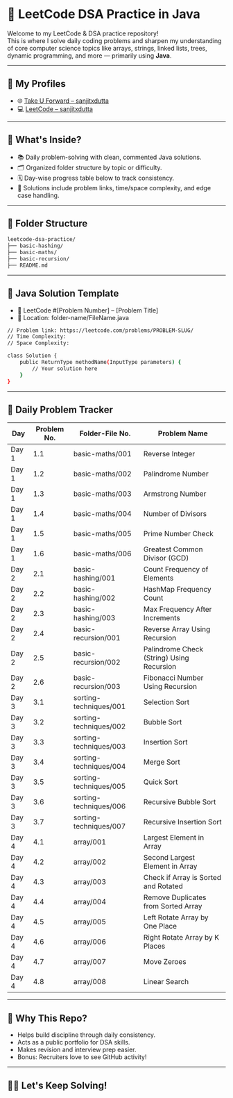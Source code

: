 # 🚀 LeetCode DSA Practice in Java

Welcome to my LeetCode & DSA practice repository!  
This is where I solve daily coding problems and sharpen my understanding of core computer science topics like arrays, strings, linked lists, trees, dynamic programming, and more — primarily using **Java**.

---

## 🔗 My Profiles

- 🌐 [Take U Forward – sanjitxdutta](https://takeuforward.org/profile/sanjitxdutta)
- 💻 [LeetCode – sanjitxdutta](https://leetcode.com/u/sanjitxdutta/)

---

## 🧠 What's Inside?

- 📚 Daily problem-solving with clean, commented Java solutions.
- 🗂️ Organized folder structure by topic or difficulty.
- 🗓️ Day-wise progress table below to track consistency.
- 📌 Solutions include problem links, time/space complexity, and edge case handling.

---

## 📂 Folder Structure

```bash
leetcode-dsa-practice/
├── basic-hashing/
├── basic-maths/
├── basic-recursion/
├── README.md
```

---

## 🧠 Java Solution Template

- 🔗 LeetCode #[Problem Number] – [Problem Title]
- 📁 Location: folder-name/FileName.java

```bash
// Problem link: https://leetcode.com/problems/PROBLEM-SLUG/
// Time Complexity: 
// Space Complexity: 

class Solution {
    public ReturnType methodName(InputType parameters) {
        // Your solution here
    }
}
```

---

## 📅 Daily Problem Tracker

| Day   | Problem No. | Folder-File No. | Problem Name                  |
|-------|-------------|-----------------|-------------------------------|
| Day 1 | 1.1         | basic-maths/001 | Reverse Integer               |
| Day 1 | 1.2         | basic-maths/002 | Palindrome Number             |
| Day 1 | 1.3         | basic-maths/003 | Armstrong Number              |
| Day 1 | 1.4         | basic-maths/004 | Number of Divisors            |
| Day 1 | 1.5         | basic-maths/005 | Prime Number Check            |
| Day 1 | 1.6         | basic-maths/006 | Greatest Common Divisor (GCD) |
| Day 2 | 2.1         | basic-hashing/001  | Count Frequency of Elements|
| Day 2 | 2.2         | basic-hashing/002  | HashMap Frequency Count    |
| Day 2 | 2.3         | basic-hashing/003  | Max Frequency After Increments |
| Day 2 | 2.4         | basic-recursion/001| Reverse Array Using Recursion  |
| Day 2 | 2.5         | basic-recursion/002| Palindrome Check (String) Using Recursion    |
| Day 2 | 2.6         | basic-recursion/003| Fibonacci Number Using Recursion             |
| Day 3 | 3.1         | sorting-techniques/001        | Selection Sort                   |
| Day 3 | 3.2         | sorting-techniques/002        | Bubble Sort                      |
| Day 3 | 3.3         | sorting-techniques/003        | Insertion Sort                   |
| Day 3 | 3.4         | sorting-techniques/004        | Merge Sort                       |
| Day 3 | 3.5         | sorting-techniques/005        | Quick Sort                       |
| Day 3 | 3.6         | sorting-techniques/006        | Recursive Bubble Sort            |
| Day 3 | 3.7         | sorting-techniques/007        | Recursive Insertion Sort         |
| Day 4 | 4.1         | array/001                     | Largest Element in Array                     |
| Day 4 | 4.2         | array/002                     | Second Largest Element in Array              |
| Day 4 | 4.3         | array/003                     | Check if Array is Sorted and Rotated         |
| Day 4 | 4.4         | array/004                     | Remove Duplicates from Sorted Array          |
| Day 4 | 4.5         | array/005                     | Left Rotate Array by One Place               |
| Day 4 | 4.6         | array/006                     | Right Rotate Array by K Places               |
| Day 4 | 4.7         | array/007                     | Move Zeroes                                  |
| Day 4 | 4.8         | array/008                     | Linear Search                                |

---

## 🌱 Why This Repo?
- Helps build discipline through daily consistency.
- Acts as a public portfolio for DSA skills.
- Makes revision and interview prep easier.
- Bonus: Recruiters love to see GitHub activity!

---

## 👨‍💻 Let's Keep Solving!
